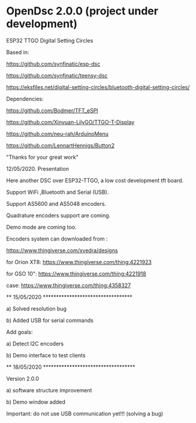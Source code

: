 # OpenDsc 2.0.0 (project under development)
ESP32 TTGO Digital Setting  Circles 

Based in:

https://github.com/synfinatic/esp-dsc

https://github.com/synfinatic/teensy-dsc

https://eksfiles.net/digital-setting-circles/bluetooth-digital-setting-circles/

Dependencies:

https://github.com/Bodmer/TFT_eSPI

https://github.com/Xinyuan-LilyGO/TTGO-T-Display

https://github.com/neu-rah/ArduinoMenu

https://github.com/LennartHennigs/Button2

"Thanks for your great work"

12/05/2020. Presentation

Here another DSC over ESP32-TTGO, a low cost development tft board.

Support WiFi ,Bluetooth and Serial (USB).

Support AS5600 and AS5048 encoders. 

Quadrature encoders support are coming.

Demo mode are coming too.

Encoders system can downloaded from :

https://www.thingiverse.com/xvedra/designs

for Orion XT8:  https://www.thingiverse.com/thing:4221923

for GSO 10":    https://www.thingiverse.com/thing:4221918

case:           https://www.thingiverse.com/thing:4358327

** 15/05/2020 **********************************

a) Solved resolution bug

b) Added USB for serial commands


Add goals:

a) Detect I2C encoders

b) Demo interface to test clients

** 18/05/2020 ***********************************

Version 2.0.0

a) software structure improvement

b) Demo window added

Important: do not use USB communication yet!!! (solving a bug)

